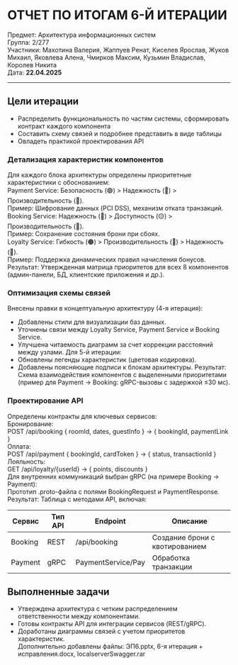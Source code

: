 # ОТЧЕТ ПО ИТОГАМ 6-Й ИТЕРАЦИИ
Предмет: Архитектура информационных систем  
Группа: 2/277  
Участники: Махотина Валерия, Жаппуев Ренат, Киселев Ярослав, Жуков Михаил, Яковлева Алена, Чмирков Максим, Кузьмин Владислав, Королев Никита  
Дата: **22.04.2025**
_________________________
## Цели итерации
- Распределить функциональность по частям системы, сформировать контракт каждого компонента
- Составить схему связей и подробнее представить в виде таблицы
- Овладеть практикой проектирования API

### Детализация характеристик компонентов
Для каждого блока архитектуры определены приоритетные характеристики с обоснованием:  
Payment Service: Безопасность (🟢) > Надежность (🔴) > Производительность (🔵).  
Пример: Шифрование данных (PCI DSS), механизм отката транзакций.  
Booking Service: Надежность (🔴) > Доступность (🟡) > Производительность (🔵).  
Пример: Сохранение состояния брони при сбоях.  
Loyalty Service: Гибкость (🟠) > Производительность (🔵) > Надежность (🔴).  
Пример: Поддержка динамических правил начисления бонусов.  
Результат: Утвержденная матрица приоритетов для всех 8 компонентов (админ-панели, БД, клиентские приложения и др.).  

### Оптимизация схемы связей
Внесены правки в концептуальную архитектуру (4-я итерация):
- Добавлены стили для визуализации баз данных.
- Уточнены связи между Loyalty Service, Payment Service и Booking Service.
- Улучшена читаемость диаграмм за счет коррекции расстояний между узлами.
Для 5-й итерации:
- Обновлены легенды характеристик (цветовая кодировка).
- Добавлены поясняющие подписи к блокам архитектуры.
Результат: Схема взаимодействия компонентов с выделенными приоритетами (пример для Payment → Booking: gRPC-вызовы с задержкой ≤30 мс).

### Проектирование API
Определены контракты для ключевых сервисов:  
Бронирование:  
POST /api/booking { roomId, dates, guestInfo } → { bookingId, paymentLink }    
Оплата:  
POST /api/payment { bookingId, cardToken } → { status, transactionId }  
Лояльность:  
GET /api/loyalty/{userId} → { points, discounts }  
Для внутренних коммуникаций выбран gRPC (на примере Booking → Payment):  
Прототип .proto-файла с полями BookingRequest и PaymentResponse.  
Результат: Таблица с методами API, включая:

| Сервис | Тип API | Endpoint | Описание |
|---|---|---|---|
|Booking|REST|/api/booking|Создание брони с квотированием|
|Payment|gRPC|PaymentService/Pay|Обработка транзакции|


## Выполненные задачи
- Утверждена архитектура с четким распределением ответственности между компонентами.
- Готовы контракты API для интеграции сервисов (REST/gRPC).
- Доработаны диаграммы связей с учетом приоритетов характеристик.  
Дополнительно добавлены файлы: ЭП6.pptx, 6-я итерация + исправления.docx, localserverSwagger.rar
